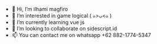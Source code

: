 - 👋 Hi, I’m ilhami magfiro
- 👀 I’m interested in game logical ( ๑>ᴗ<๑ )
- 🌱 I’m currently learning vue js 
- 💞️ I’m looking to collaborate on sidescript.id
- 📫 You can contact me on whatsapp +62 882-1774-5347



<!---
ilham-yale2/ilham-yale2 is a ✨ special ✨ repository because its `README.md` (this file) appears on your GitHub profile.
You can click the Preview link to take a look at your changes.
--->
